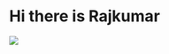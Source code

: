 <h1>Hi there is Rajkumar</h1>

<img src="https://user-images.githubusercontent.com/78275158/131846419-b3150b91-9f10-40f1-9e47-5b36e0809e69.png"></img>

<!--
**Rajkumar-coderm/Rajkumar-coderm** is a ✨ _special_ ✨ repository because its `README.md` (this file) appears on your GitHub profile.

Here are some ideas to get you started:

- 🔭 I’m currently working on ...
- 🌱 I’m currently learning ...
- 👯 I’m looking to collaborate on ...
- 🤔 I’m looking for help with ...
- 💬 Ask me about ...
- 📫 How to reach me: ...
- 😄 Pronouns: ...
- ⚡ Fun fact: ...
-->
